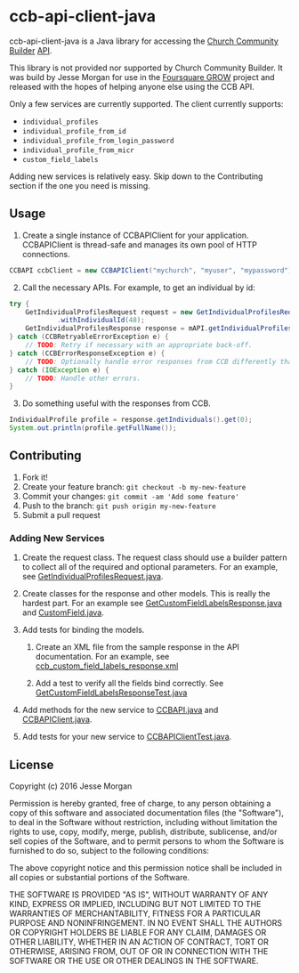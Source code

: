 # ccb-api-client-java

ccb-api-client-java is a Java library for accessing the
[Church Community Builder][CCB] [API][APIDOCS].

This library is not provided nor supported by Church Community Builder.
It was build by Jesse Morgan for use in the [Foursquare GROW][GROW] project
and released with the hopes of helping anyone else using the CCB API.

Only a few services are currently supported. The client currently supports:

* `individual_profiles`
* `individual_profile_from_id`
* `individual_profile_from_login_password`
* `individual_profile_from_micr`
* `custom_field_labels`

Adding new services is relatively easy. Skip down to the Contributing section
if the one you need is missing.

## Usage

1. Create a single instance of CCBAPIClient for your application.
CCBAPIClient is thread-safe and manages its own pool of HTTP connections.

```java
CCBAPI ccbClient = new CCBAPIClient("mychurch", "myuser", "mypassword");
```

2. Call the necessary APIs. For example, to get an individual by id:

```java
try {
    GetIndividualProfilesRequest request = new GetIndividualProfilesRequest()
            .withIndividualId(48);
    GetIndividualProfilesResponse response = mAPI.getIndividualProfiles(request);
} catch (CCBRetryableErrorException e) {
    // TODO: Retry if necessary with an appropriate back-off.
} catch (CCBErrorResponseException e) {
    // TODO: Optionally handle error responses from CCB differently than below.
} catch (IOException e) {
    // TODO: Handle other errors.
}
```

3. Do something useful with the responses from CCB.

```java
IndividualProfile profile = response.getIndividuals().get(0);
System.out.println(profile.getFullName());
```

## Contributing

1. Fork it!
2. Create your feature branch: `git checkout -b my-new-feature`
3. Commit your changes: `git commit -am 'Add some feature'`
4. Push to the branch: `git push origin my-new-feature`
5. Submit a pull request

### Adding New Services

1. Create the request class. The request class should use a builder pattern to
   collect all of the required and optional parameters. For an example, see
   [GetIndividualProfilesRequest.java](src/main/java/com/p4square/ccbapi/model/GetIndividualProfilesRequest.java).

2. Create classes for the response and other models. This is really the hardest
   part. For an example see [GetCustomFieldLabelsResponse.java](src/main/java/com/p4square/ccbapi/model/GetCustomFieldLabelsResponse.java)
   and [CustomField.java](src/main/java/com/p4square/ccbapi/model/CustomField.java).

3. Add tests for binding the models.

    1. Create an XML file from the sample response in the API documentation.
       For an example, see [ccb_custom_field_labels_response.xml](src/test/resources/com/p4square/ccbapi/model/ccb_custom_field_labels_response.xml)

    2. Add a test to verify all the fields bind correctly.
       See [GetCustomFieldLabelsResponseTest.java](src/test/java/com/p4square/ccbapi/model/GetCustomFieldLabelsResponseTest.java)

4. Add methods for the new service to [CCBAPI.java](src/main/java/com/p4square/ccbapi/CCBAPI.java)
   and [CCBAPIClient.java](src/main/java/com/p4square/ccbapi/CCBAPIClient.java).

4. Add tests for your new service to [CCBAPIClientTest.java](src/test/java/com/p4square/ccbapi/CCBAPIClientTest.java).

## License

Copyright (c) 2016 Jesse Morgan

Permission is hereby granted, free of charge, to any person obtaining a copy of this software and associated documentation files (the "Software"), to deal in the Software without restriction, including without limitation the rights to use, copy, modify, merge, publish, distribute, sublicense, and/or sell copies of the Software, and to permit persons to whom the Software is furnished to do so, subject to the following conditions:

The above copyright notice and this permission notice shall be included in all copies or substantial portions of the Software.

THE SOFTWARE IS PROVIDED "AS IS", WITHOUT WARRANTY OF ANY KIND, EXPRESS OR IMPLIED, INCLUDING BUT NOT LIMITED TO THE WARRANTIES OF MERCHANTABILITY, FITNESS FOR A PARTICULAR PURPOSE AND NONINFRINGEMENT. IN NO EVENT SHALL THE AUTHORS OR COPYRIGHT HOLDERS BE LIABLE FOR ANY CLAIM, DAMAGES OR OTHER LIABILITY, WHETHER IN AN ACTION OF CONTRACT, TORT OR OTHERWISE, ARISING FROM, OUT OF OR IN CONNECTION WITH THE SOFTWARE OR THE USE OR OTHER DEALINGS IN THE SOFTWARE.


[CCB]: https://www.churchcommunitybuilder.com/
[APIDOCS]: https://support.churchcommunitybuilder.com/customer/portal/articles/640589-api-documentation
[GROW]: https://github.com/PuyallupFoursquare/foursquare-grow